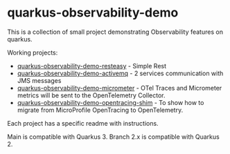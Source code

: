 # quarkus-observability-demo

This is a collection of small project demonstrating Observability features on quarkus.

Working projects:

* [quarkus-observability-demo-resteasy](quarkus-observability-demo-resteasy/README.md) - Simple Rest
* [quarkus-observability-demo-activemq](quarkus-observability-demo-activemq/README.md) - 2 services communication with JMS messages
* [quarkus-observability-demo-micrometer](quarkus-observability-demo-micrometer/README.md) - OTel Traces and Micrometer metrics will be sent to the OpenTelemetry Collector. 
* [quarkus-observability-demo-opentracing-shim](quarkus-observability-demo-opentracing-shim/README.md) - To show how to migrate from MicroProfile OpenTracing to OpenTelemetry. 

Each project has a specific readme with instructions.

Main is compatible with Quarkus 3.
Branch 2.x is compatible with Quarkus 2.
